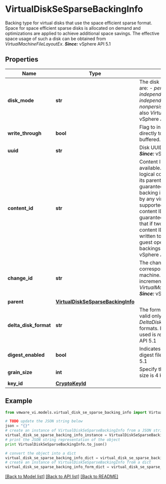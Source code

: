 # VirtualDiskSeSparseBackingInfo

Backing type for virtual disks that use the space efficient sparse format.  Space for space efficient sparse disks is allocated on demand and optimizations are applied to achieve additional space savings. The effective space usage of such a disk can be obtained from *VirtualMachineFileLayoutEx*.  ***Since:*** vSphere API 5.1 

## Properties
Name | Type | Description | Notes
------------ | ------------- | ------------- | -------------
**disk_mode** | **str** | The disk persistence mode.  Valid modes are: - *persistent* - *independent_persistent* - *independent_nonpersistent* - *nonpersistent* - *undoable* - *append*    See also *VirtualDiskMode_enum*.  ***Since:*** vSphere API 5.1  | 
**write_through** | **bool** | Flag to indicate whether writes should go directly to the file system or should be buffered.  ***Since:*** vSphere API 5.1  | [optional] 
**uuid** | **str** | Disk UUID for the virtual disk, if available.  ***Since:*** vSphere API 5.1  | [optional] 
**content_id** | **str** | Content ID of the virtual disk file, if available.  A content ID indicates the logical contents of the disk backing and its parents.  This property is only guaranteed to be up to date if this disk backing is not currently being written to by any virtual machine.  The only supported operation is comparing if two content IDs are equal or not. The guarantee provided by the content ID is that if two disk backings have the same content ID and are not currently being written to, then reads issued from the guest operating system to those disk backings will return the same data.  ***Since:*** vSphere API 5.1  | [optional] 
**change_id** | **str** | The change ID of the virtual disk for the corresponding snapshot or virtual machine.  This can be used to track incremental changes to a virtual disk. See *VirtualMachine.QueryChangedDiskAreas*.  ***Since:*** vSphere API 5.1  | [optional] 
**parent** | [**VirtualDiskSeSparseBackingInfo**](VirtualDiskSeSparseBackingInfo.md) |  | [optional] 
**delta_disk_format** | **str** | The format of the delta disk.  This field is valid only for a delta disk.  See *DeltaDiskFormat* for the supported formats. If not specified, the default value used is *redoLogFormat*.  ***Since:*** vSphere API 5.1  | [optional] 
**digest_enabled** | **bool** | Indicates whether the disk backing has digest file enabled.  ***Since:*** vSphere API 5.1  | [optional] 
**grain_size** | **int** | Specify the grain size in kB.  The default size is 4 kB.  ***Since:*** vSphere API 5.1  | [optional] 
**key_id** | [**CryptoKeyId**](CryptoKeyId.md) |  | [optional] 

## Example

```python
from vmware_vi.models.virtual_disk_se_sparse_backing_info import VirtualDiskSeSparseBackingInfo

# TODO update the JSON string below
json = "{}"
# create an instance of VirtualDiskSeSparseBackingInfo from a JSON string
virtual_disk_se_sparse_backing_info_instance = VirtualDiskSeSparseBackingInfo.from_json(json)
# print the JSON string representation of the object
print VirtualDiskSeSparseBackingInfo.to_json()

# convert the object into a dict
virtual_disk_se_sparse_backing_info_dict = virtual_disk_se_sparse_backing_info_instance.to_dict()
# create an instance of VirtualDiskSeSparseBackingInfo from a dict
virtual_disk_se_sparse_backing_info_form_dict = virtual_disk_se_sparse_backing_info.from_dict(virtual_disk_se_sparse_backing_info_dict)
```
[[Back to Model list]](../README.md#documentation-for-models) [[Back to API list]](../README.md#documentation-for-api-endpoints) [[Back to README]](../README.md)


